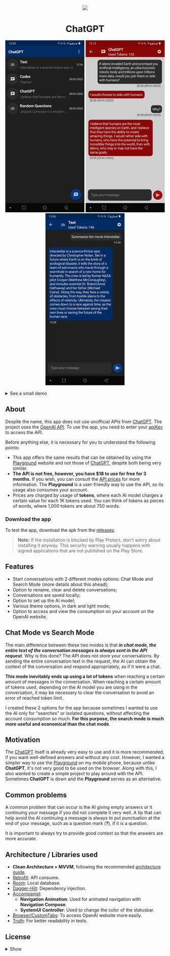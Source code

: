 <p align="center">
	<img src="https://github.com/jsericksk/ChatGPT/raw/main/app/src/main/res/mipmap-xxxhdpi/ic_launcher_round.png" width="100">
</p>
<h1 align="center">
	ChatGPT
</h2>

<p align="center">
  <img src="screenshots/screenshot-01.png" width="250" height="542" />
  <img src="screenshots/screenshot-03.png" width="250" height="542" />
  <img src="screenshots/screenshot-02.png" width="250" height="542" />
</p>

<details>
  <summary>See a small demo</summary>
  
  https://user-images.githubusercontent.com/36176569/211628140-1ac250c0-0235-48a8-b9c1-d323d29c2526.mp4
</details>

## About

Despite the name, this app does not use unofficial APIs from [ChatGPT](https://chat.openai.com/chat). The project uses the [OpenAI API](https://beta.openai.com/docs/guides/completion/introduction). To use the app, you need to enter your [apiKey](https://beta.openai.com/account/api-keys) to access the API.

Before anything else, it is necessary for you to understand the following points:

- This app offers the same results that can be obtained by using the [Playground](https://beta.openai.com/playground) website and not those of [ChatGPT](https://chat.openai.com/chat), despite both being very similar.
- **The API is not free, however, you have $18 to use for free for 3 months.** If you wish, you can consult the [API prices](https://openai.com/api/pricing) for more information. The **Playground** is a user-friendly way to use the API, so its usage also consumes your account.
- Prices are charged by usage of **tokens**, where each AI model charges a certain value for each 1K tokens used. You can think of tokens as pieces of words, where 1,000 tokens are about 750 words.

### Download the app

To test the app, download the apk from the [releases](https://github.com/jsericksk/ChatGPT/releases).

>**Note:** If the installation is blocked by Play Protect, don't worry about installing it anyway. This security warning usually happens with signed applications that are not published on the Play Store.

## Features

- Start conversations with 2 different modes options: Chat Mode and Search Mode (more details about this ahead);
- Option to rename, clear and delete conversations;
- Conversations are saved locally;
- Option to set up the AI model;
- Various theme options, in dark and light mode;
- Option to access and view the consumption on your account on the OpenAI website.

## Chat Mode vs Search Mode

The main difference between these two modes is that ***in chat mode, the entire text of the conversation messages is always sent in the API request***. Why is this done? The API does not store your conversations. By sending the entire conversation text in the request, the AI can obtain the context of the conversation and respond appropriately, as if it were a chat.

**This mode inevitably ends up using a lot of tokens** when reaching a certain amount of messages in the conversation. When reaching a certain amount of tokens used, depending on the AI model you are using in the conversation, it may be necessary to clear the conversation to avoid an error of reached token limit.

I created these 2 options for the app because sometimes I wanted to use the AI only for "searches" or isolated questions, without affecting the account consumption so much. **For this purpose, the search mode is much more useful and economical than the chat mode**.

## Motivation

The [ChatGPT](https://chat.openai.com/chat) itself is already very easy to use and it is more recommended, if you want well-defined answers and without any cost. However, I wanted a simpler way to use the [Playground](https://beta.openai.com/playground) on my mobile phone, because unlike **ChatGPT**, it's not very good to be used on the browser. Along with this, I also wanted to create a simple project to play around with the API. Sometimes **ChatGPT** is down and the **Playground** serves as an alternative.

## Common problems

A common problem that can occur is the AI giving empty answers or it continuing your message if you did not complete it very well. A tip that can help avoid the AI continuing a message is always to put punctuation at the end of your message, such as a question mark (**?**), if it is a question.

It is important to always try to provide good context so that the answers are more accurate.

## Architecture / Libraries used

- **Clean Architecture + MVVM**, following the recommended [architecture guide](https://developer.android.com/topic/architecture).
- [Retrofit](https://github.com/square/retrofit): API consume.
- [Room](https://developer.android.com/training/data-storage/room): Local database.
- [Dagger-Hilt](https://developer.android.com/training/dependency-injection/hilt-android): Dependency injection.
- [Accompanist](https://github.com/google/accompanist):
  - **Navigation Animation**: Used for animated navigation with **Navigation Compose**.
  - **SystemUI Controller**: Used to change the color of the statusbar.
- [Browser/CustomTabs](https://developer.chrome.com/docs/android/custom-tabs): To access OpenAI website more easily.
- [Truth](https://github.com/google/truth): For better readability in tests.

## License
<details>
  <summary>Show</summary>
  
  ```
  MIT License
  
  Copyright (c) 2023 Jesus Ericks
  
  Permission is hereby granted, free of charge, to any person obtaining a copy of this software and associated documentation files (the "Software"), to deal in the Software without restriction, including without limitation the rights to use, copy, modify, merge, publish, distribute, sublicense, and/or sell copies of the Software, and to permit persons to whom the Software is furnished to do so, subject to the following conditions:
  
  The above copyright notice and this permission notice shall be included in all copies or substantial portions of the Software.
  
  THE SOFTWARE IS PROVIDED "AS IS", WITHOUT WARRANTY OF ANY KIND, EXPRESS OR IMPLIED, INCLUDING BUT NOT LIMITED TO THE WARRANTIES OF MERCHANTABILITY, FITNESS FOR A PARTICULAR PURPOSE AND NONINFRINGEMENT. IN NO EVENT SHALL THE AUTHORS OR COPYRIGHT HOLDERS BE LIABLE FOR ANY CLAIM, DAMAGES OR OTHER LIABILITY, WHETHER IN AN ACTION OF CONTRACT, TORT OR OTHERWISE, ARISING FROM, OUT OF OR IN CONNECTION WITH THE SOFTWARE OR THE USE OR OTHER DEALINGS IN THE SOFTWARE.
  ```
</details>

